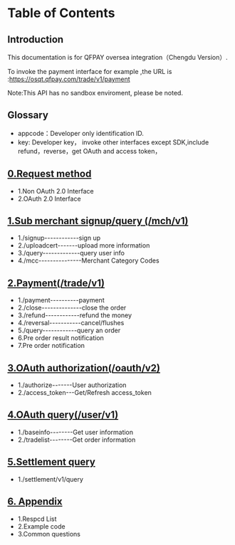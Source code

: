 # Table of Contents
## Introduction
This documentation is for QFPAY oversea integration（Chengdu Version）.

To invoke the payment interface for example ,the URL is :https://osqt.qfpay.com/trade/v1/payment

Note:This API has no sandbox enviroment, please be noted.
## Glossary
* appcode：Developer only identification ID.
* key: Developer key， invoke other interfaces except SDK,include refund，reverse，get OAuth and access token，

## [0.Request method](https://github.com/linan0828/QFPAY_Oversea/blob/master/0_Request_method.md)     
* 1.Non OAuth 2.0 Interface 
* 2.OAuth 2.0 Interface    

## [1.Sub merchant signup/query (/mch/v1)](https://github.com/linan0828/QFPAY_Oversea/blob/master/1_signup.md)
* 1./signup------------sign up 
* 2./uploadcert-------upload more information 
* 3./query-------------query user info
* 4./mcc---------------Merchant Category Codes

##  [2.Payment(/trade/v1)](https://github.com/linan0828/QFPAY_Oversea/blob/master/2_payment.md)
* 1./payment----------payment
* 2./close--------------close the order
* 3./refund------------refund the money
* 4./reversal-----------cancel/flushes
* 5./query------------query an order
* 6.Pre order result notification
* 7.Pre order notification

## [3.OAuth authorization(/oauth/v2)](https://github.com/linan0828/QFPAY_Oversea/blob/master/3_OAuth%20authorization.md)
* 1./authorize-------User authorization
* 2./access_token---Get/Refresh access_token

## [4.OAuth query(/user/v1)](https://github.com/linan0828/QFPAY_Oversea/blob/master/4_Oauth_query.md)
* 1./baseinfo--------Get user information
* 2./tradelist--------Get order information

## [5.Settlement query](https://github.com/linan0828/QFPAY_Oversea/blob/master/5_settlement.md)
* 1./settlement/v1/query

## [6. Appendix](https://github.com/linan0828/QFPAY_Oversea/blob/master/appendix.md)
* 1.Respcd List
* 2.Example code
* 3.Common questions
